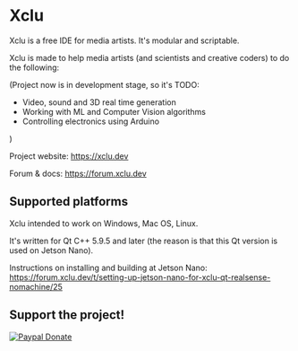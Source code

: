 


# Xclu
Xclu is a free IDE for media artists. It's modular and scriptable.

Xclu is made to help media artists (and scientists and creative coders) to do the following:

(Project now is in development stage, so it's TODO:

* Video, sound and 3D real time generation
* Working with ML and Computer Vision algorithms
* Controlling electronics using Arduino

)

Project website: https://xclu.dev

Forum & docs: https://forum.xclu.dev

## Supported platforms
Xclu intended to work on Windows, Mac OS, Linux.

It's written for Qt C++ 5.9.5 and later (the reason is that this Qt version is used on Jetson Nano).

Instructions on installing and building at Jetson Nano: https://forum.xclu.dev/t/setting-up-jetson-nano-for-xclu-qt-realsense-nomachine/25



## Support the project!

[![Paypal Donate](https://img.shields.io/badge/Donate-PayPal-green.svg)](https://www.paypal.com/cgi-bin/webscr?cmd=_s-xclick&hosted_button_id=3SBCQHSGY3EEN)